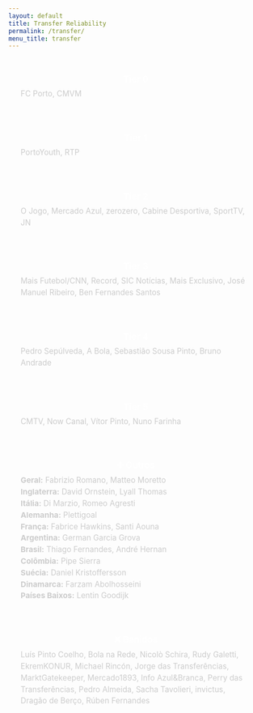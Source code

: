 ```yaml
---
layout: default
title: Transfer Reliability
permalink: /transfer/
menu_title: transfer
---
```

<link href="https://fonts.googleapis.com/css2?family=Inter:wght@400;600&display=swap" rel="stylesheet">

<style>
  body {
    font-family: 'Inter', sans-serif;
  }

  .tier-section {
    margin-bottom: 2rem;
    padding: 1rem 1.5rem;
    background-color: rgba(255, 255, 255, 0.04);
    border-radius: 0.5rem;
  }

  .tier-header {
    text-align: center;
    font-weight: 600;
    font-size: 1.1rem;
    margin-bottom: 0.5rem;
    color: #fff;
  }

  .tier-content {
    font-size: 0.95rem;
    color: #ccc;
    line-height: 1.5;
  }
</style>

<br>

<div class="tier-section">
  <div class="tier-header">Tier 0</div>
  <div class="tier-content centered">FC Porto, CMVM</div>
</div>

<div class="tier-section">
  <div class="tier-header">Tier 1</div>
  <div class="tier-content centered">PortoYouth, RTP</div>
</div>

<div class="tier-section">
  <div class="tier-header">Tier 2</div>
  <div class="tier-content centered">O Jogo, Mercado Azul, zerozero, Cabine Desportiva, SportTV, JN</div>
</div>

<div class="tier-section">
  <div class="tier-header">Tier 3</div>
  <div class="tier-content centered">Mais Futebol/CNN, Record, SIC Notícias, Mais Exclusivo, José Manuel Ribeiro, Ben Fernandes Santos</div>
</div>

<div class="tier-section">
  <div class="tier-header">Tier 4</div>
  <div class="tier-content centered">Pedro Sepúlveda, A Bola, Sebastião Sousa Pinto, Bruno Andrade</div>
</div>

<div class="tier-section">
  <div class="tier-header">Tier 5</div>
  <div class="tier-content">CMTV, Now Canal, Vítor Pinto, Nuno Farinha</div>
</div>

<div class="tier-section">
  <div class="tier-header">➕ Outros</div>
  <div class="tier-content">
    <strong>Geral:</strong> Fabrizio Romano, Matteo Moretto<br>
    <strong>Inglaterra:</strong> David Ornstein, Lyall Thomas<br>
    <strong>Itália:</strong> Di Marzio, Romeo Agresti<br>
    <strong>Alemanha:</strong> Plettigoal<br>
    <strong>França:</strong> Fabrice Hawkins, Santi Aouna<br>
    <strong>Argentina:</strong> German Garcia Grova<br>
    <strong>Brasil:</strong> Thiago Fernandes, André Hernan<br>
    <strong>Colômbia:</strong> Pipe Sierra<br>
    <strong>Suécia:</strong> Daniel Kristoffersson<br>
    <strong>Dinamarca:</strong> Farzam Abolhosseini<br>
    <strong>Países Baixos:</strong> Lentin Goodijk
  </div>
</div>

<div class="tier-section">
  <div class="tier-header">❌ Banidos</div>
  <div class="tier-content">
    Luís Pinto Coelho, Bola na Rede, Nicolò Schira, Rudy Galetti, EkremKONUR, Michael Rincón, Jorge das Transferências, MarktGatekeeper, Mercado1893, Info Azul&Branca, Perry das Transferências, Pedro Almeida, Sacha Tavolieri, invictus, Dragão de Berço, Rúben Fernandes
  </div>
</div>
